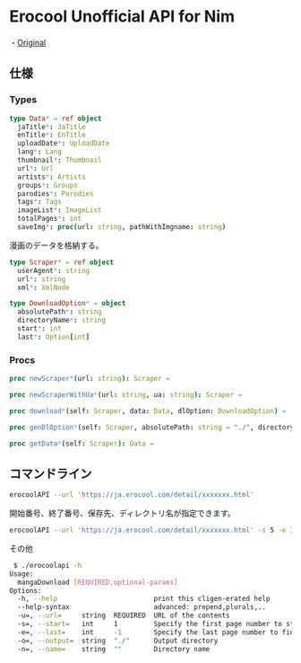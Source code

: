 # Erocool Unofficial API for Nim

・[Original](https://github.com/Dotinkasra/ErocoolAPI/)
## 仕様
### Types

```nim
type Data* = ref object
  jaTitle*: JaTitle
  enTitle*: EnTitle
  uploadDate*: UploadDate
  lang*: Lang
  thumbnail*: Thumbnail
  url*: Url
  artists*: Artists
  groups*: Groups
  parodies*: Parodies
  tags*: Tags
  imageList*: ImageList
  totalPages*: int
  saveImg*: proc(url: string, pathWithImgname: string)
```

漫画のデータを格納する。

```nim
type Scraper* = ref object
  userAgent*: string
  url*: string
  xml*: XmlNode
```

```nim
type DownloadOption* = object
  absolutePath*: string
  directoryName*: string
  start*: int
  last*: Option[int]
```

### Procs
```nim
proc newScraper*(url: string): Scraper =
```

```nim
proc newScraperWithUa*(url: string, ua: string): Scraper =
```

```nim
proc download*(self: Scraper, data: Data, dlOption: DownloadOption) =
```

```nim
proc genDlOption*(self: Scraper, absolutePath: string = "./", directoryName: string = "", start: int = 1, last: Option[int] = none(int)): DownloadOption =
```

```nim
proc getData*(self: Scraper): Data =
```

## コマンドライン

```bash
erocoolAPI --url 'https://ja.erocool.com/detail/xxxxxxx.html'
```

開始番号、終了番号、保存先、ディレクトリ名が指定できます。

```bash
erocoolAPI --url 'https://ja.erocool.com/detail/xxxxxxx.html' -s 5 -e 10 -o ~/Downloads/Mangas -n 'xxxxx'
```

その他

```bash
 $ ./erocoolapi -h
Usage:
  mangaDownload [REQUIRED,optional-params]
Options:
  -h, --help                        print this cligen-erated help
  --help-syntax                     advanced: prepend,plurals,..
  -u=, --url=     string  REQUIRED  URL of the contents
  -s=, --start=   int     1         Specify the first page number to start downloading.
  -e=, --last=    int     -1        Specify the last page number to finish downloading.
  -o=, --output=  string  "./"      Output directory
  -n=, --name=    string  ""        Directory name
```

